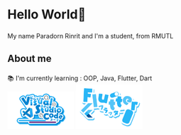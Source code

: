 <h1 align="left">Hello World👋</h1>

###

<p align="left"> My name Paradorn Rinrit and I'm a student, from RMUTL </p>

###

<h2 align="left">About me</h2>

###

<p align="left">
  
  📚 I'm currently learning : OOP, Java, Flutter, Dart <br>
  <img src="https://github.com/ParadornR/ParadornR/blob/main/picture/VisualStudioCodeRound.png" style="width: 150px; height: auto;" />
  <img src="https://github.com/ParadornR/ParadornR/blob/main/picture/FlutterTransparent.png" style="width: 150px; height: auto;" />



</p>




